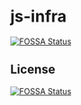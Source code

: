 # js-infra
[![FOSSA Status](https://app.fossa.com/api/projects/git%2Bgithub.com%2Fmighty-muffin%2Fjs-infra.svg?type=shield)](https://app.fossa.com/projects/git%2Bgithub.com%2Fmighty-muffin%2Fjs-infra?ref=badge_shield)



## License
[![FOSSA Status](https://app.fossa.com/api/projects/git%2Bgithub.com%2Fmighty-muffin%2Fjs-infra.svg?type=large)](https://app.fossa.com/projects/git%2Bgithub.com%2Fmighty-muffin%2Fjs-infra?ref=badge_large)

